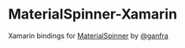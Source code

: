 # MaterialSpinner-Xamarin
Xamarin bindings for [MaterialSpinner](https://github.com/ganfra/MaterialSpinner) by [@ganfra](https://github.com/ganfra)


